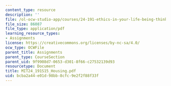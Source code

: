 ```yaml
---
content_type: resource
description: ''
file: /ol-ocw-studio-app/courses/24-191-ethics-in-your-life-being-thinking-doing-or-not-spring-2015/bcba2a44e01d98bb8cfc9e2f2f88f33f_MIT24_191S15_Housing.pdf
file_size: 86087
file_type: application/pdf
learning_resource_types:
- Assignments
license: https://creativecommons.org/licenses/by-nc-sa/4.0/
ocw_type: OCWFile
parent_title: Assignments
parent_type: CourseSection
parent_uid: 9f9908d7-0653-d301-8f66-c27532139d93
resourcetype: Document
title: MIT24_191S15_Housing.pdf
uid: bcba2a44-e01d-98bb-8cfc-9e2f2f88f33f
---
```


